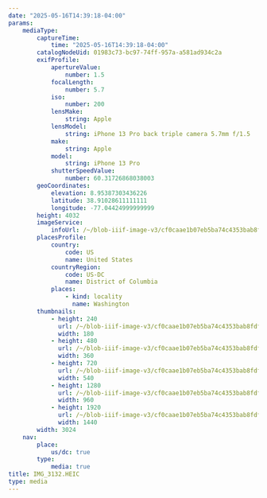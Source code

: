 ```yaml
---
date: "2025-05-16T14:39:18-04:00"
params:
    mediaType:
        captureTime:
            time: "2025-05-16T14:39:18-04:00"
        catalogNodeUid: 01983c73-bc97-74ff-957a-a581ad934c2a
        exifProfile:
            apertureValue:
                number: 1.5
            focalLength:
                number: 5.7
            iso:
                number: 200
            lensMake:
                string: Apple
            lensModel:
                string: iPhone 13 Pro back triple camera 5.7mm f/1.5
            make:
                string: Apple
            model:
                string: iPhone 13 Pro
            shutterSpeedValue:
                number: 60.31726868038003
        geoCoordinates:
            elevation: 8.95387303436226
            latitude: 38.91028611111111
            longitude: -77.04424999999999
        height: 4032
        imageService:
            infoUrl: /~/blob-iiif-image-v3/cf0caae1b07eb5ba74c4353bab8fdf5366fc42d1b3b17718dcf9f579c567f1f5/info.json
        placesProfile:
            country:
                code: US
                name: United States
            countryRegion:
                code: US-DC
                name: District of Columbia
            places:
                - kind: locality
                  name: Washington
        thumbnails:
            - height: 240
              url: /~/blob-iiif-image-v3/cf0caae1b07eb5ba74c4353bab8fdf5366fc42d1b3b17718dcf9f579c567f1f5/full/180%2C240/0/default.jpg
              width: 180
            - height: 480
              url: /~/blob-iiif-image-v3/cf0caae1b07eb5ba74c4353bab8fdf5366fc42d1b3b17718dcf9f579c567f1f5/full/360%2C480/0/default.jpg
              width: 360
            - height: 720
              url: /~/blob-iiif-image-v3/cf0caae1b07eb5ba74c4353bab8fdf5366fc42d1b3b17718dcf9f579c567f1f5/full/540%2C720/0/default.jpg
              width: 540
            - height: 1280
              url: /~/blob-iiif-image-v3/cf0caae1b07eb5ba74c4353bab8fdf5366fc42d1b3b17718dcf9f579c567f1f5/full/960%2C1280/0/default.jpg
              width: 960
            - height: 1920
              url: /~/blob-iiif-image-v3/cf0caae1b07eb5ba74c4353bab8fdf5366fc42d1b3b17718dcf9f579c567f1f5/full/1440%2C1920/0/default.jpg
              width: 1440
        width: 3024
    nav:
        place:
            us/dc: true
        type:
            media: true
title: IMG_3132.HEIC
type: media
---
```

